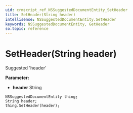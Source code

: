 ```yaml
---
uid: crmscript_ref_NSSuggestedDocumentEntity_SetHeader
title: SetHeader(String header)
intellisense: NSSuggestedDocumentEntity.SetHeader
keywords: NSSuggestedDocumentEntity, GetHeader
so.topic: reference
---
```


# SetHeader(String header)

Suggested 'header'

**Parameter:** 
* **header** String

```crmscript
NSSuggestedDocumentEntity thing;
String header;
thing.SetHeader(header);
```


